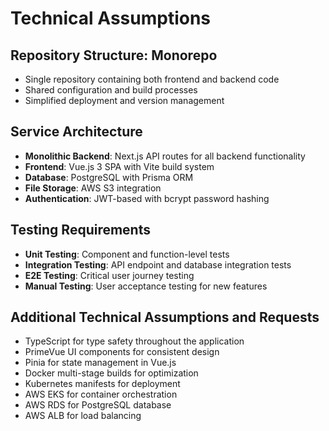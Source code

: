 # Technical Assumptions

## Repository Structure: Monorepo
- Single repository containing both frontend and backend code
- Shared configuration and build processes
- Simplified deployment and version management

## Service Architecture
- **Monolithic Backend**: Next.js API routes for all backend functionality
- **Frontend**: Vue.js 3 SPA with Vite build system
- **Database**: PostgreSQL with Prisma ORM
- **File Storage**: AWS S3 integration
- **Authentication**: JWT-based with bcrypt password hashing

## Testing Requirements
- **Unit Testing**: Component and function-level tests
- **Integration Testing**: API endpoint and database integration tests
- **E2E Testing**: Critical user journey testing
- **Manual Testing**: User acceptance testing for new features

## Additional Technical Assumptions and Requests
- TypeScript for type safety throughout the application
- PrimeVue UI components for consistent design
- Pinia for state management in Vue.js
- Docker multi-stage builds for optimization
- Kubernetes manifests for deployment
- AWS EKS for container orchestration
- AWS RDS for PostgreSQL database
- AWS ALB for load balancing 